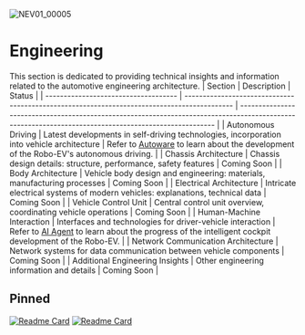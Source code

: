 ![NEV01_00005](https://github.com/user-attachments/assets/6a7819ec-85b6-450b-9f10-2fe645057e89)

# Engineering

This section is dedicated to providing technical insights and information related to the automotive engineering architecture.
| Section                            | Description                                                                               | Status                                                                                                                                              |
| ------------------------------------ | ------------------------------------------------------------------------------------------- | ----------------------------------------------------------------------------------------------------------------------------------------------------- |
| Autonomous Driving                 | Latest developments in self-driving technologies, incorporation into vehicle architecture | Refer to [Autoware](https://github.com/pixmoving-moveit/Autoware.git) to learn about the development of the Robo-EV's autonomous driving.              |
| Chassis Architecture               | Chassis design details: structure, performance, safety features                           | Coming Soon                                                                                                                                         |
| Body Architecture                  | Vehicle body design and engineering: materials, manufacturing processes                   | Coming Soon                                                                                                                                         |
| Electrical Architecture            | Intricate electrical systems of modern vehicles: explanations, technical data             | Coming Soon                                                                                                                                         |
| Vehicle Control Unit               | Central control unit overview, coordinating vehicle operations                            | Coming Soon                                                                                                                                         |
| Human-Machine Interaction          | Interfaces and technologies for driver-vehicle interaction                                | Refer to [AI Agent](https://github.com/pixmoving-auto/AI-Agent.git) to learn about the progress of the intelligent cockpit development of the Robo-EV. |
| Network Communication Architecture | Network systems for data communication between vehicle components                         | Coming Soon                                                                                                                                         |
| Additional Engineering Insights    | Other engineering information and details                                                 | Coming Soon                                                                                                                                         |


## Pinned
[![Readme Card](https://github-readme-stats.vercel.app/api/pin/?username=pixmoving-moveit&repo=Autoware&bg_color=ffffff)](https://github.com/pixmoving-moveit/Autoware)
[![Readme Card](https://github-readme-stats.vercel.app/api/pin/?username=pixmoving-auto&repo=AI-Agent&bg_color=ffffff)](https://github.com/pixmoving-auto/AI-Agent.git)
